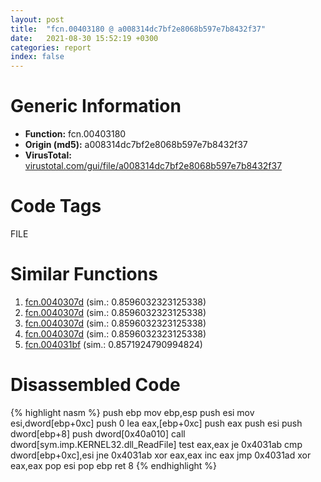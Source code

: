 ```yaml
---
layout: post
title:  "fcn.00403180 @ a008314dc7bf2e8068b597e7b8432f37"
date:   2021-08-30 15:52:19 +0300
categories: report
index: false
---
```


# Generic Information
- **Function:** fcn.00403180
- **Origin (md5):** a008314dc7bf2e8068b597e7b8432f37
- **VirusTotal:** [virustotal.com/gui/file/a008314dc7bf2e8068b597e7b8432f37][virustotal_ref]

# Code Tags
<span class="tag" id="FILE">FILE</span>


# Similar Functions

1. [fcn.0040307d][similar_1_ref] (sim.: 0.8596032323125338)
2. [fcn.0040307d][similar_2_ref] (sim.: 0.8596032323125338)
3. [fcn.0040307d][similar_3_ref] (sim.: 0.8596032323125338)
4. [fcn.0040307d][similar_4_ref] (sim.: 0.8596032323125338)
5. [fcn.004031bf][similar_5_ref] (sim.: 0.8571924790994824)


# Disassembled Code

{% highlight nasm %}
push ebp
mov ebp,esp
push esi
mov esi,dword[ebp+0xc]
push 0
lea eax,[ebp+0xc]
push eax
push esi
push dword[ebp+8]
push dword[0x40a010]
call dword[sym.imp.KERNEL32.dll_ReadFile]
test eax,eax
je 0x4031ab
cmp dword[ebp+0xc],esi
jne 0x4031ab
xor eax,eax
inc eax
jmp 0x4031ad
xor eax,eax
pop esi
pop ebp
ret 8
{% endhighlight %}


[similar_1_ref]: /report/fcn.0040307d@adc8398896272106c03ddbc6fd147960
[similar_2_ref]: /report/fcn.0040307d@8cfdb0713f3b8f9b0a5ef775f40cf182
[similar_3_ref]: /report/fcn.0040307d@492187f692d233fb75807fcb5c6b4077
[similar_4_ref]: /report/fcn.0040307d@4496320cb4a97972466a329cbf1e4905
[similar_5_ref]: /report/fcn.004031bf@cce7ba37a5ac487b09e8c8d292223615
[virustotal_ref]: https://www.virustotal.com/gui/file/a008314dc7bf2e8068b597e7b8432f37
